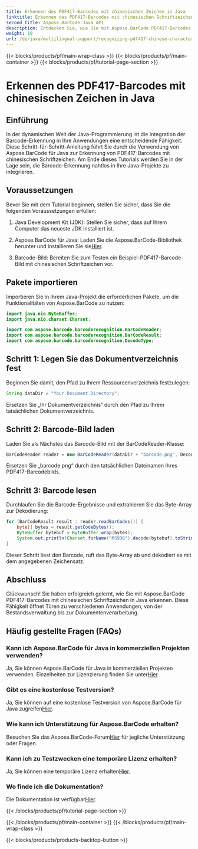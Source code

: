 ```yaml
---
title: Erkennen des PDF417-Barcodes mit chinesischen Zeichen in Java
linktitle: Erkennen des PDF417-Barcodes mit chinesischen Schriftzeichen
second_title: Aspose.BarCode Java API
description: Entdecken Sie, wie Sie mit Aspose.BarCode PDF417-Barcodes mit chinesischen Schriftzeichen in Java erkennen. Folgen Sie unserem umfassenden Tutorial für eine nahtlose Integration.
weight: 10
url: /de/java/multilingual-support/recognizing-pdf417-chinese-characters/
---
```


{{< blocks/products/pf/main-wrap-class >}}
{{< blocks/products/pf/main-container >}}
{{< blocks/products/pf/tutorial-page-section >}}

# Erkennen des PDF417-Barcodes mit chinesischen Zeichen in Java


## Einführung

In der dynamischen Welt der Java-Programmierung ist die Integration der Barcode-Erkennung in Ihre Anwendungen eine entscheidende Fähigkeit. Diese Schritt-für-Schritt-Anleitung führt Sie durch die Verwendung von Aspose.BarCode für Java zur Erkennung von PDF417-Barcodes mit chinesischen Schriftzeichen. Am Ende dieses Tutorials werden Sie in der Lage sein, die Barcode-Erkennung nahtlos in Ihre Java-Projekte zu integrieren.

## Voraussetzungen

Bevor Sie mit dem Tutorial beginnen, stellen Sie sicher, dass Sie die folgenden Voraussetzungen erfüllen:

1. Java Development Kit (JDK): Stellen Sie sicher, dass auf Ihrem Computer das neueste JDK installiert ist.

2.  Aspose.BarCode für Java: Laden Sie die Aspose.BarCode-Bibliothek herunter und installieren Sie sie[Hier](https://releases.aspose.com/barcode/java/).

3. Barcode-Bild: Bereiten Sie zum Testen ein Beispiel-PDF417-Barcode-Bild mit chinesischen Schriftzeichen vor.

## Pakete importieren

Importieren Sie in Ihrem Java-Projekt die erforderlichen Pakete, um die Funktionalitäten von Aspose.BarCode zu nutzen:

```java
import java.nio.ByteBuffer;
import java.nio.charset.Charset;

import com.aspose.barcode.barcoderecognition.BarCodeReader;
import com.aspose.barcode.barcoderecognition.BarCodeResult;
import com.aspose.barcode.barcoderecognition.DecodeType;
```

## Schritt 1: Legen Sie das Dokumentverzeichnis fest

Beginnen Sie damit, den Pfad zu Ihrem Ressourcenverzeichnis festzulegen:

```java
String dataDir = "Your Document Directory";
```

Ersetzen Sie „Ihr Dokumentverzeichnis“ durch den Pfad zu Ihrem tatsächlichen Dokumentverzeichnis.

## Schritt 2: Barcode-Bild laden

Laden Sie als Nächstes das Barcode-Bild mit der BarCodeReader-Klasse:

```java
BarCodeReader reader = new BarCodeReader(dataDir + "barcode.png", DecodeType.PDF_417);
```

Ersetzen Sie „barcode.png“ durch den tatsächlichen Dateinamen Ihres PDF417-Barcodebilds.

## Schritt 3: Barcode lesen

Durchlaufen Sie die Barcode-Ergebnisse und extrahieren Sie das Byte-Array zur Dekodierung:

```java
for (BarCodeResult result : reader.readBarCodes()) {
    byte[] bytes = result.getCodeBytes();
    ByteBuffer bytebuf = ByteBuffer.wrap(bytes);
    System.out.println(Charset.forName("MS936").decode(bytebuf).toString());
}
```

Dieser Schritt liest den Barcode, ruft das Byte-Array ab und dekodiert es mit dem angegebenen Zeichensatz.

## Abschluss

Glückwunsch! Sie haben erfolgreich gelernt, wie Sie mit Aspose.BarCode PDF417-Barcodes mit chinesischen Schriftzeichen in Java erkennen. Diese Fähigkeit öffnet Türen zu verschiedenen Anwendungen, von der Bestandsverwaltung bis zur Dokumentenverarbeitung.

## Häufig gestellte Fragen (FAQs)

### Kann ich Aspose.BarCode für Java in kommerziellen Projekten verwenden?
 Ja, Sie können Aspose.BarCode für Java in kommerziellen Projekten verwenden. Einzelheiten zur Lizenzierung finden Sie unter[Hier](https://purchase.aspose.com/buy).

### Gibt es eine kostenlose Testversion?
 Ja, Sie können auf eine kostenlose Testversion von Aspose.BarCode für Java zugreifen[Hier](https://releases.aspose.com/).

### Wie kann ich Unterstützung für Aspose.BarCode erhalten?
 Besuchen Sie das Aspose.BarCode-Forum[Hier](https://forum.aspose.com/c/barcode/13) für jegliche Unterstützung oder Fragen.

### Kann ich zu Testzwecken eine temporäre Lizenz erhalten?
Ja, Sie können eine temporäre Lizenz erhalten[Hier](https://purchase.aspose.com/temporary-license/).

### Wo finde ich die Dokumentation?
 Die Dokumentation ist verfügbar[Hier](https://reference.aspose.com/barcode/java/).

{{< /blocks/products/pf/tutorial-page-section >}}

{{< /blocks/products/pf/main-container >}}
{{< /blocks/products/pf/main-wrap-class >}}

{{< blocks/products/products-backtop-button >}}
